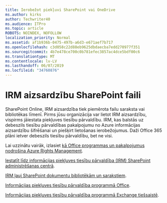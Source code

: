 ```yaml
---
title: Ierobežot piekļuvi SharePoint vai OneDrive
ms.author: kirks
author: Techwriter40
ms.audience: ITPro
ms.topic: article
ROBOTS: NOINDEX, NOFOLLOW
localization_priority: Normal
ms.assetid: af1b936b-0475-497b-a6d3-e671aef7b717
ms.openlocfilehash: c3d058c22d88eb9625dbdaecba7edd270977f351
ms.sourcegitcommit: 4b7e478ce700c0b781efec3857ac4dce5bdf00c6
ms.translationtype: MT
ms.contentlocale: lv-LV
ms.lasthandoff: 06/07/2019
ms.locfileid: "34760876"
---
```

# <a name="irm-protection-to-sharepoint-files"></a>IRM aizsardzību SharePoint faili


SharePoint Online, IRM aizsardzība tiek piemērota failu saraksta vai bibliotēkas līmenī. Pirms jūsu organizācija var lietot IRM aizsardzību, vispirms jāiestata piekļuves tiesību pārvaldību. IRM, kas balstās uz debeszils tiesību pārvaldības pakalpojumu no Azure informācijas aizsardzību šifrēšanai un piešķirt lietošanas ierobežojumus. Daži Office 365 plāni ietver debeszils tiesību pārvaldību, bet ne visi. 

Lai uzzinātu vairāk, izlasiet [kā Office programmas un pakalpojumus nodrošina Azure Rights Management](https://docs.microsoft.com/azure/information-protection/understand-explore/office-apps-services-support).

[Iestatīt līdz informācijas piekļuves tiesību pārvaldība (IRM) SharePoint administrēšanas centrā](https://docs.microsoft.com/en-us/office365/securitycompliance/set-up-irm-in-sp-admin-center).

[IRM ļauj SharePoint dokumentu bibliotēkām un sarakstiem](https://docs.microsoft.com/office365/securitycompliance/set-up-irm-in-sp-admin-center#irm-enable-sharepoint-document-libraries-and-lists).

[Informācijas piekļuves tiesību pārvaldība programmā Office](https://support.office.com/Article/Information-Rights-Management-in-Office-c7a70797-6b1e-493f-acf7-92a39b85e30c).

[Informācijas piekļuves tiesību pārvaldība programmā Exchange tiešsaistē](https://docs.microsoft.com/office365/SecurityCompliance/information-rights-management-in-exchange-online).


